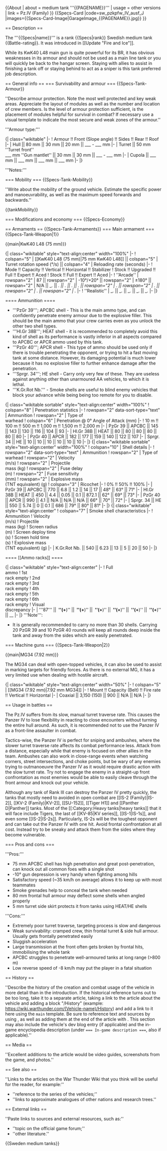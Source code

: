 {{About
| about = medium tank '''{{PAGENAME}}'''
| usage = other versions
| link = Pz.IV (Family)
}}
{{Specs-Card
|code=sw_pzkpfw_IV_ausf_J
|images={{Specs-Card-Image|GarageImage_{{PAGENAME}}.jpg}}
}}

== Description ==
<!-- ''In the description, the first part should be about the history of the creation and combat usage of the vehicle, as well as its key features. In the second part, tell the reader about the ground vehicle in the game. Insert a screenshot of the vehicle, so that if the novice player does not remember the vehicle by name, he will immediately understand what kind of vehicle the article is talking about.'' -->
The '''{{Specs|name}}''' is a rank {{Specs|rank}} Swedish medium tank {{Battle-rating}}. It was introduced in [[Update "Fire and Ice"]].

While its KwK40 L48 main gun is quite powerful for its BR, it has obvious weaknesses in its armour and should not be used as a main line tank or you will quickly be back to the hangar screen. Staying with allies to assist in finishing a tank off or staying behind to act as a sniper is this tank preferred job description.

== General info ==
=== Survivability and armour ===
{{Specs-Tank-Armour}}
<!-- ''Describe armour protection. Note the most well protected and key weak areas. Appreciate the layout of modules as well as the number and location of crew members. Is the level of armour protection sufficient, is the placement of modules helpful for survival in combat? If necessary use a visual template to indicate the most secure and weak zones of the armour.'' -->
''Describe armour protection. Note the most well protected and key weak areas. Appreciate the layout of modules as well as the number and location of crew members. Is the level of armour protection sufficient, is the placement of modules helpful for survival in combat? If necessary use a visual template to indicate the most secure and weak zones of the armour.''

'''Armour type:''' <!-- The types of armour present on the vehicle and their general locations -->
<!-- Example: * Rolled homogeneous armour (Front, Side, Rear, Hull roof)
* Cast homogeneous armour (Turret, Transmission area) -->

{| class="wikitable"
|-
! Armour !! Front (Slope angle) !! Sides !! Rear !! Roof
|-
| Hull || 80 mm || 30 mm || 20 mm || ___ - ___ mm
|-
| Turret || 50 mm ''Turret front'' <br> ___ mm ''Gun mantlet'' || 30 mm || 30 mm || ___ - ___ mm
|-
| Cupola || ___ mm || ___ mm || ___ mm || ___ mm
|-
|}

'''Notes:''' <!-- Any additional notes which the user needs to be aware of -->
<!-- Example: * Suspension wheels are 20 mm thick, tracks are 30 mm thick, and torsion bars are 60 mm thick. -->

=== Mobility ===
{{Specs-Tank-Mobility}}
<!-- ''Write about the mobility of the ground vehicle. Estimate the specific power and manoeuvrability, as well as the maximum speed forwards and backwards.'' -->
''Write about the mobility of the ground vehicle. Estimate the specific power and manoeuvrability, as well as the maximum speed forwards and backwards.''

{{tankMobility}}

=== Modifications and economy ===
{{Specs-Economy}}

== Armaments ==
{{Specs-Tank-Armaments}}
=== Main armament ===
{{Specs-Tank-Weapon|1}}
<!-- ''Give the reader information about the characteristics of the main gun. Assess its effectiveness in a battle based on the reloading speed, ballistics and the power of shells. Do not forget about the flexibility of the fire, that is how quickly the cannon can be aimed at the target, open fire on it and aim at another enemy. Add a link to the main article on the gun: <code><nowiki>{{main|Name of the weapon}}</nowiki></code>. Describe in general terms the ammunition available for the main gun. Give advice on how to use them and how to fill the ammunition storage.'' -->
{{main|KwK40 L48 (75 mm)}}

{| class="wikitable" style="text-align:center" width="100%"
|-
! colspan="5" | [[KwK40 L48 (75 mm)|75 mm KwK40 L48]] || colspan="5" | Turret rotation speed (°/s) || colspan="4" | Reloading rate (seconds)
|-
! Mode !! Capacity !! Vertical !! Horizontal !! Stabilizer
! Stock !! Upgraded !! Full !! Expert !! Aced
! Stock !! Full !! Expert !! Aced
|-
! ''Arcade''
| rowspan="2" | 87 || rowspan="2" | -10°/+20° || rowspan="2" | ±180° || rowspan="2" | N/A || __._ || __._ || __._ || __._ || __._ || rowspan="2" | _.__ || rowspan="2" | _.__ || rowspan="2" | _.__ || rowspan="2" | _.__
|-
! ''Realistic''
| __._ || __._ || __._ || __._ || __._
|-
|}

==== Ammunition ====
* '''PzGr 39'''; APCBC shell - This is the main ammo type, and can confidently penetrate enemy armour due to the explosive filler. This should be the main ammo that your crew carries even as you unlock the other two shell types.
* '''Hl.Gr 38B'''; HEAT shell - it is recommended to completely avoid this kind of shell as its performance is vastly inferior in all aspects compared to APCBC or APCR ammo used by this tank.
* '''PzGr 40'''; APCR shell - This type of ammo should be used only if there is trouble penetrating the opponent, or trying to hit a fast moving tank at some distance. However, its damaging potential is much lower because it has no explosive filler to further enhance damage after the penetration.
* '''Sprgr. 34'''; HE shell - Carry only very few of these. They are useless against anything other than unarmoured AA vehicles, to which it is lethal.
* '''K.Gr.Rot Nb.''' - Smoke shells are useful to blind enemy vehicles that block your advance while being being too remote for you to disable.

{| class="wikitable sortable" style="text-align:center" width="100%"
! colspan="8" | Penetration statistics
|-
! rowspan="2" data-sort-type="text" | Ammunition
! rowspan="2" | Type of<br>warhead
! colspan="6" | Penetration @ 0° Angle of Attack (mm)
|-
! 10 m !! 100 m !! 500 m !! 1,000 m !! 1,500 m !! 2,000 m
|-
| PzGr 39 || APCBC || 145 || 143 || 130 || 116 || 104 || 93
|-
| Hl.Gr 38B || HEAT || 80 || 80 || 80 || 80 || 80 || 80
|-
| PzGr 40 || APCR || 182 || 177 || 159 || 140 || 122 || 107
|-
| Sprgr. 34 || HE || 10 || 10 || 10 || 10 || 10 || 10
|-
|}
{| class="wikitable sortable" style="text-align:center" width="100%"
! colspan="10" | Shell details
|-
! rowspan="2" data-sort-type="text" | Ammunition
! rowspan="2" | Type of<br>warhead
! rowspan="2" | Velocity<br>(m/s)
! rowspan="2" | Projectile<br>mass (kg)
! rowspan="2" | Fuse delay<br>(m)
! rowspan="2" | Fuse sensitivity<br>(mm)
! rowspan="2" | Explosive mass<br>(TNT equivalent) (g)
! colspan="3" | Ricochet
|-
! 0% !! 50% !! 100%
|-
| PzGr 39 || APCBC || 770 || 6.8 || 1.2 || 14 || 17 || 48° || 63° || 71°
|-
| Hl.Gr 38B || HEAT || 450 || 4.4 || 0.05 || 0.1 || 872.1 || 62° || 69° || 73°
|-
| PzGr 40 || APCR || 990 || 4.1 || N/A || N/A || N/A || 66° || 70° || 72°
|-
| Sprgr. 34 || HE || 550 || 5.74 || 0 || 0.1 || 686 || 79° || 80° || 81°
|-
|}
{| class="wikitable" style="text-align:center"
! colspan="7" | Smoke shell characteristics
|-
! Ammunition
! Velocity<br>(m/s)
! Projectile<br>mass (kg)
! Screen radius<br>(m)
! Screen deploy time<br>(s)
! Screen hold time<br>(s)
! Explosive mass<br>(TNT equivalent) (g)
|-
| K.Gr.Rot Nb. || 540 || 6.23 || 13 || 5 || 20 || 50
|-
|}

==== [[Ammo racks]] ====
<!-- [[File:Ammoracks_{{PAGENAME}}.png|right|thumb|x250px|[[Ammo racks]] of the {{PAGENAME}}]] -->
<!-- '''Last updated:''' -->
{| class="wikitable" style="text-align:center"
|-
! Full<br>ammo
! 1st<br>rack empty
! 2nd<br>rack empty
! 3rd<br>rack empty
! 4th<br>rack empty
! 5th<br>rack empty
! 6th<br>rack empty
! Visual<br>discrepancy
|-
| '''87''' || __&nbsp;''(+__)'' || __&nbsp;''(+__)'' || __&nbsp;''(+__)'' || __&nbsp;''(+__)'' || __&nbsp;''(+__)'' || __&nbsp;''(+__)'' || __
|-
|}
'''Note''':

* It is generally recommended to carry no more than 30 shells. Carrying 20 PzGR 39 and 10 PzGR 40 rounds will keep all rounds deep inside the tank and away from the sides which are easily penetrated.

=== Machine guns ===
{{Specs-Tank-Weapon|2}}
<!-- ''Offensive and anti-aircraft machine guns not only allow you to fight some aircraft but also are effective against lightly armoured vehicles. Evaluate machine guns and give recommendations on its use.'' -->
{{main|MG34 (7.92 mm)}}

The MG34 can deal with open-topped vehicles, it can also be used to assist in marking targets for friendly forces. As there is no external MG, it has a very limited use when dealing with hostile aircraft.

{| class="wikitable" style="text-align:center" width="50%"
|-
! colspan="5" | [[MG34 (7.92 mm)|7.92 mm MG34]]
|-
! Mount !! Capacity (Belt) !! Fire rate !! Vertical !! Horizontal
|-
| Coaxial || 3,150 (150) || 900 || N/A || N/A
|-
|}

== Usage in battles ==
<!-- ''Describe the tactics of playing in the vehicle, the features of using vehicles in the team and advice on tactics. Refrain from creating a "guide" - do not impose a single point of view but instead give the reader food for thought. Describe the most dangerous enemies and give recommendations on fighting them. If necessary, note the specifics of the game in different modes (AB, RB, SB).'' -->
The Pz.IV suffers from its slow, manual turret traverse rate. This causes the Panzer IV to lose flexibility in reacting to close encounters without turning the entire hull around. As such, it is recommended not to use the Panzer IV as a front-line assaulter in combat.

Tactics-wise, the Panzer IV is perfect for sniping and ambushes, where the slower turret traverse rate affects its combat performance less. Attack from a distance, especially while that enemy is focused on other allies in the team. Ambushes can also work in close-range events when watching corners, street intersections, and choke points, but be wary of any enemies trying to outmanoeuvre the Panzer IV as it would require drastic action with the slow turret rate. Try not to engage the enemy in a straight-up front confrontation as most enemies would be able to easily cleave through the front armour and knock out your vehicle.

Although any tank of Rank III can destroy the Panzer IV pretty quickly, the tanks that mostly need to avoided in open combat are [[IS-2 (Family)|IS-2]], [[KV-2 (Family)|KV-2]], [[SU-152]], [[Tiger H1]] and [[Panther D|Panther]] tanks. Most of the [[:Category:Heavy tanks|heavy tanks]] that it will face include Tigers, the last of [[KV-85|KV series]], [[IS-1|IS-1s]], and even some [[IS-2|IS-2s]]. Particularly, IS-2s will be the toughest opponent and can take out the Panzer IV with one hit. Avoid frontal confrontation at all cost. Instead try to be sneaky and attack them from the sides where they become vulnerable.

=== Pros and cons ===
<!-- ''Summarise and briefly evaluate the vehicle in terms of its characteristics and combat effectiveness. Mark its pros and cons in a bulleted list. Try not to use more than 6 points for each of the characteristics. Avoid using categorical definitions such as "bad", "good" and the like - use substitutions with softer forms such as "inadequate" and "effective".'' -->
'''Pros:'''

* 75 mm APCBC shell has high penetration and great post-penetration, can knock out all common foes with a single shot
* -10° gun depression is very handy when fighting among hills
* Satisfactory speed (~35 km/h on average) allows it to keep up with most teammates
* Smoke grenades help to conceal the tank when needed
* 80 mm frontal hull armour may deflect some shells when angled properly
* 5 mm turret side skirt protects it from tanks using HEAT/HE shells

'''Cons:'''

* Extremely poor turret traverse, targeting process is slow and dangerous
* Weak survivability: cramped crew, thin frontal turret & side hull armour. Usually gets frontally penetrated easily
* Sluggish acceleration
* Large transmission at the front often gets broken by frontal hits, immobilising the whole tank
* APCBC struggles to penetrate well-armoured tanks at long range (>800 m)
* Low reverse speed of -8 km/h may put the player in a fatal situation

== History ==
<!-- ''Describe the history of the creation and combat usage of the vehicle in more detail than in the introduction. If the historical reference turns out to be too long, take it to a separate article, taking a link to the article about the vehicle and adding a block "/History" (example: <nowiki>https://wiki.warthunder.com/(Vehicle-name)/History</nowiki>) and add a link to it here using the <code>main</code> template. Be sure to reference text and sources by using <code><nowiki><ref></ref></nowiki></code>, as well as adding them at the end of the article with <code><nowiki><references /></nowiki></code>. This section may also include the vehicle's dev blog entry (if applicable) and the in-game encyclopedia description (under <code><nowiki>=== In-game description ===</nowiki></code>, also if applicable).'' -->
''Describe the history of the creation and combat usage of the vehicle in more detail than in the introduction. If the historical reference turns out to be too long, take it to a separate article, taking a link to the article about the vehicle and adding a block "/History" (example: <nowiki>https://wiki.warthunder.com/(Vehicle-name)/History</nowiki>) and add a link to it here using the <code>main</code> template. Be sure to reference text and sources by using <code><nowiki><ref></ref></nowiki></code>, as well as adding them at the end of the article with <code><nowiki><references /></nowiki></code>. This section may also include the vehicle's dev blog entry (if applicable) and the in-game encyclopedia description (under <code><nowiki>=== In-game description ===</nowiki></code>, also if applicable).''

== Media ==
<!-- ''Excellent additions to the article would be video guides, screenshots from the game, and photos.'' -->
''Excellent additions to the article would be video guides, screenshots from the game, and photos.''

== See also ==
<!-- ''Links to the articles on the War Thunder Wiki that you think will be useful for the reader, for example:''
* ''reference to the series of the vehicles;''
* ''links to approximate analogues of other nations and research trees.'' -->
''Links to the articles on the War Thunder Wiki that you think will be useful for the reader, for example:''

* ''reference to the series of the vehicles;''
* ''links to approximate analogues of other nations and research trees.''

== External links ==
<!-- ''Paste links to sources and external resources, such as:''
* ''topic on the official game forum;''
* ''other literature.'' -->
''Paste links to sources and external resources, such as:''

* ''topic on the official game forum;''
* ''other literature.''

{{Sweden medium tanks}}